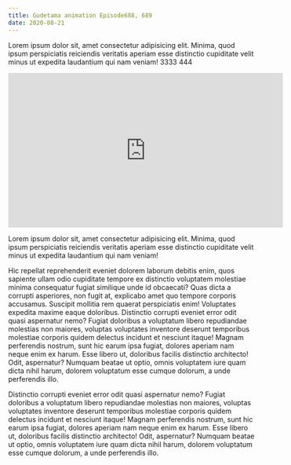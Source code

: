 ```yaml
---
title: Gudetama animation Episode688, 689
date: 2020-08-21
---
```

Lorem ipsum dolor sit, amet consectetur adipisicing elit. Minima, quod ipsum perspiciatis reiciendis veritatis aperiam esse distinctio cupiditate velit minus ut expedita laudantium qui nam veniam! 3333 444

<iframe width="560" height="315" src="https://www.youtube.com/embed/b1rod4Sfs0g" frameborder="0" allowfullscreen></iframe>

Lorem ipsum dolor sit, amet consectetur adipisicing elit. Minima, quod ipsum perspiciatis reiciendis veritatis aperiam esse distinctio cupiditate velit minus ut expedita laudantium qui nam veniam!

Hic repellat reprehenderit eveniet dolorem laborum debitis enim, quos sapiente ullam odio cupiditate tempore ex distinctio voluptatem molestiae minima consequatur fugiat similique unde id obcaecati? Quas dicta a corrupti asperiores, non fugit at, explicabo amet quo tempore corporis accusamus. Suscipit mollitia rem quaerat perspiciatis enim! Voluptates expedita maxime eaque doloribus. Distinctio corrupti eveniet error odit quasi aspernatur nemo? Fugiat doloribus a voluptatum libero repudiandae molestias non maiores, voluptas voluptates inventore deserunt temporibus molestiae corporis quidem delectus incidunt et nesciunt itaque! Magnam perferendis nostrum, sunt hic earum ipsa fugiat, dolores aperiam nam neque enim ex harum. Esse libero ut, doloribus facilis distinctio architecto! Odit, aspernatur? Numquam beatae ut optio, omnis voluptatem iure quam dicta nihil harum, dolorem voluptatum esse cumque dolorum, a unde perferendis illo.

Distinctio corrupti eveniet error odit quasi aspernatur nemo? Fugiat doloribus a voluptatum libero repudiandae molestias non maiores, voluptas voluptates inventore deserunt temporibus molestiae corporis quidem delectus incidunt et nesciunt itaque! Magnam perferendis nostrum, sunt hic earum ipsa fugiat, dolores aperiam nam neque enim ex harum. Esse libero ut, doloribus facilis distinctio architecto! Odit, aspernatur? Numquam beatae ut optio, omnis voluptatem iure quam dicta nihil harum, dolorem voluptatum esse cumque dolorum, a unde perferendis illo.